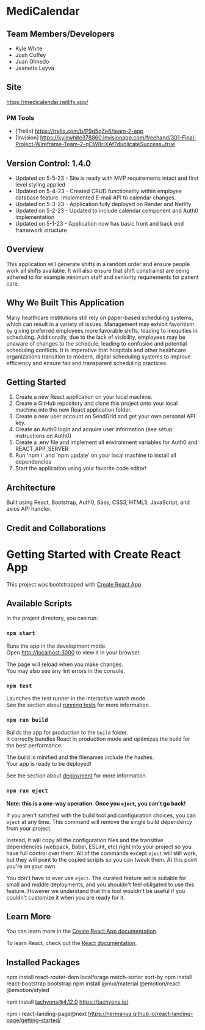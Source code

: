 
# MediCalendar

## Team Members/Developers

- Kyle White
- Josh Coffey
- Juan Olmedo
- Jeanette Leyva

## Site

https://medicalendar.netlify.app/

### PM Tools

- [Trello] https://trello.com/b/P9d5qZe6/team-2-app
- [Invision] https://kylewhite378860.invisionapp.com/freehand/301-Final-Project-Wireframe-Team-2-qCW8rIXAf?duplicateSuccess=true

## Version Control: 1.4.0

- Updated on 5-5-23 - Site is ready with MVP requirements intact and first level styling applied
- Updated on 5-4-23 - Created CRUD functionality within employee database feature. Implemented E-mail API to calendar changes.
- Updated on 5-3-23 - Application fully deployed on Render and Netlify
- Updated on 5-2-23 - Updated to include calendar component and Auth0 implementation
- Updated on 5-1-23 - Application now has basic front and back end framework structure

## Overview

This application will generate shifts in a random order and ensure people work all shifts available. It will also ensure that shift constrainst are being adhered to for example minimum staff and seniority requirements for patient care. 

## Why We Built This Application

Many healthcare institutions still rely on paper-based scheduling systems, which can result in a variety of issues. Management may exhibit favoritism by giving preferred employees more favorable shifts, leading to inequities in scheduling. Additionally, due to the lack of visibility, employees may be unaware of changes to the schedule, leading to confusion and potential scheduling conflicts. It is imperative that hospitals and other healthcare organizations transition to modern, digital scheduling systems to improve efficiency and ensure fair and transparent scheduling practices.

## Getting Started

1. Create a new React application on your local machine.
2. Create a GitHub repository and clone this project onto your local machine into the new React application folder.
3. Create a new user account on SendGrid and get your own personal API key.
4. Create an Auth0 login and acquire user information (see setup instructions on Auth0)
5. Create a .env file and implement all environment variables for Auth0 and REACT_APP_SERVER
6. Run 'npm i' and 'npm update' on your local machine to install all dependencies
7. Start the application using your favorite code editor!

## Architecture

Built using React, Bootstrap, Auth0, Sass, CSS3, HTML5, JavaScript, and axios API handler.

## Credit and Collaborations
<!-- Give credit (and a link) to other people or resources that helped you build this application. -->

# Getting Started with Create React App

This project was bootstrapped with [Create React App](https://github.com/facebook/create-react-app).

## Available Scripts

In the project directory, you can run:

### `npm start`

Runs the app in the development mode.\
Open [http://localhost:3000](http://localhost:3000) to view it in your browser.

The page will reload when you make changes.\
You may also see any lint errors in the console.

### `npm test`

Launches the test runner in the interactive watch mode.\
See the section about [running tests](https://facebook.github.io/create-react-app/docs/running-tests) for more information.

### `npm run build`

Builds the app for production to the `build` folder.\
It correctly bundles React in production mode and optimizes the build for the best performance.

The build is minified and the filenames include the hashes.\
Your app is ready to be deployed!

See the section about [deployment](https://facebook.github.io/create-react-app/docs/deployment) for more information.

### `npm run eject`

**Note: this is a one-way operation. Once you `eject`, you can't go back!**

If you aren't satisfied with the build tool and configuration choices, you can `eject` at any time. This command will remove the single build dependency from your project.

Instead, it will copy all the configuration files and the transitive dependencies (webpack, Babel, ESLint, etc) right into your project so you have full control over them. All of the commands except `eject` will still work, but they will point to the copied scripts so you can tweak them. At this point you're on your own.

You don't have to ever use `eject`. The curated feature set is suitable for small and middle deployments, and you shouldn't feel obligated to use this feature. However we understand that this tool wouldn't be useful if you couldn't customize it when you are ready for it.

## Learn More

You can learn more in the [Create React App documentation](https://facebook.github.io/create-react-app/docs/getting-started).

To learn React, check out the [React documentation](https://reactjs.org/).

## Installed Packages 

npm install react-router-dom localforage match-sorter sort-by
npm install react-bootstrap bootstrap
npm install @mui/material @emotion/react @emotion/styled

npm install tachyons@4.12.0
https://tachyons.io/

npm i react-landing-page@next
https://hermanya.github.io/react-landing-page/getting-started/




